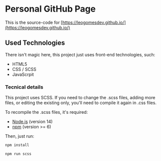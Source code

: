 # Personal GitHub Page

This is the source-code for [https://leogomesdev.github.io/](https://leogomesdev.github.io/)

## Used Technologies

There isn't magic here, this project just uses front-end technologies, such:

- HTML5
- CSS / SCSS
- JavaScrpit

### Tecnical details

This project uses SCSS.
If you need to change the .scss files, adding more files, or editing the existing only, you'll need to compile it again in .css files.

To recompile the .scss files, it's required:

- [Node.js](https://nodejs.org) (version 14)
- [npm](https://www.npmjs.com) (version >= 6)

Then, just run:

```bash
npm install
```

```bash
npm run scss
```